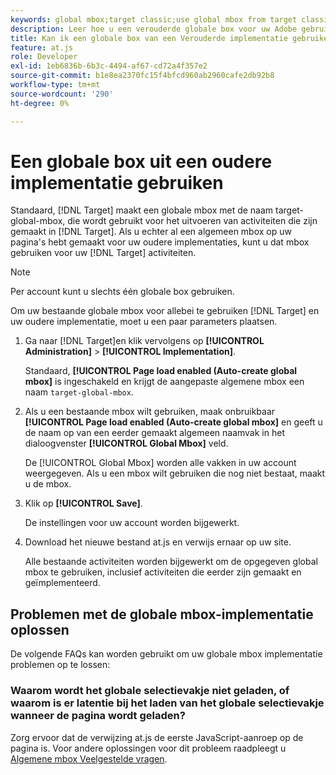 ```yaml
---
keywords: global mbox;target classic;use global mbox from target classic
description: Leer hoe u een verouderde globale box voor uw Adobe gebruikt [!DNL Target] activiteiten als u al een global mbox op uw pagina's hebt gemaakt voor uw oudere implementaties.
title: Kan ik een globale box van een Verouderde implementatie gebruiken?
feature: at.js
role: Developer
exl-id: 1eb6836b-6b3c-4494-af67-cd72a4f357e2
source-git-commit: b1e8ea2370fc15f4bfcd960ab2960cafe2db92b8
workflow-type: tm+mt
source-wordcount: '290'
ht-degree: 0%

---
```


# Een globale box uit een oudere implementatie gebruiken

Standaard, [!DNL Target] maakt een globale mbox met de naam target-global-mbox, die wordt gebruikt voor het uitvoeren van activiteiten die zijn gemaakt in [!DNL Target]. Als u echter al een algemeen mbox op uw pagina&#39;s hebt gemaakt voor uw oudere implementaties, kunt u dat mbox gebruiken voor uw [!DNL Target] activiteiten.

>[!NOTE]
>
>Per account kunt u slechts één globale box gebruiken.

Om uw bestaande globale mbox voor allebei te gebruiken [!DNL Target] en uw oudere implementatie, moet u een paar parameters plaatsen.

1. Ga naar [!DNL Target]en klik vervolgens op **[!UICONTROL Administration]** > **[!UICONTROL Implementation]**.

   Standaard, **[!UICONTROL Page load enabled (Auto-create global mbox]** is ingeschakeld en krijgt de aangepaste algemene mbox een naam `target-global-mbox`.

1. Als u een bestaande mbox wilt gebruiken, maak onbruikbaar **[!UICONTROL Page load enabled (Auto-create global mbox]** en geeft u de naam op van een eerder gemaakt algemeen naamvak in het dialoogvenster **[!UICONTROL Global Mbox]** veld.

   De [!UICONTROL Global Mbox] worden alle vakken in uw account weergegeven. Als u een mbox wilt gebruiken die nog niet bestaat, maakt u de mbox.

1. Klik op **[!UICONTROL Save]**.

   De instellingen voor uw account worden bijgewerkt.

1. Download het nieuwe bestand at.js en verwijs ernaar op uw site.

   Alle bestaande activiteiten worden bijgewerkt om de opgegeven global mbox te gebruiken, inclusief activiteiten die eerder zijn gemaakt en geïmplementeerd.

## Problemen met de globale mbox-implementatie oplossen

De volgende FAQs kan worden gebruikt om uw globale mbox implementatie problemen op te lossen:

### Waarom wordt het globale selectievakje niet geladen, of waarom is er latentie bij het laden van het globale selectievakje wanneer de pagina wordt geladen?

Zorg ervoor dat de verwijzing at.js de eerste JavaScript-aanroep op de pagina is. Voor andere oplossingen voor dit probleem raadpleegt u [Algemene mbox Veelgestelde vragen](https://developer.adobe.com/target/implement/client-side/atjs/global-mbox/global-mbox-faq/).
